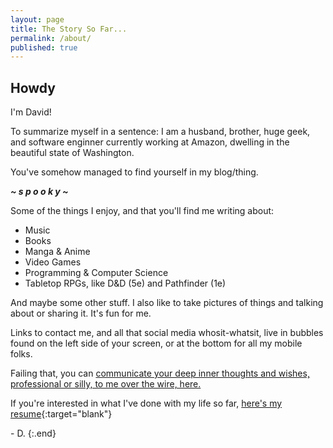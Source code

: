 ```yaml
---
layout: page
title: The Story So Far...
permalink: /about/
published: true
---
```

## Howdy 

I'm David! 

To summarize myself in a sentence: I am a husband, brother, huge geek, and software enginner currently working at Amazon, dwelling in the beautiful state of Washington.

You've somehow managed to find yourself in my blog/thing.

 ***~ s p o o k y ~***

Some of the things I enjoy, and that you'll find me writing about:
* Music
* Books
* Manga & Anime
* Video Games
* Programming & Computer Science
* Tabletop RPGs, like D&D (5e) and Pathfinder (1e)

And maybe some other stuff. I also like to take pictures of things and talking about or sharing it. It's fun for me.

Links to contact me, and all that social media whosit-whatsit, live in bubbles found on the left side of your screen, or at the bottom for all my mobile folks.

Failing that, you can [communicate your deep inner thoughts and wishes, professional or silly, to me over the wire, here.](mailto:davidlewisvalentine@gmail.com)

If you're interested in what I've done with my life so far, [here's my resume](/resume.pdf){:target="blank"}

\- D.
{:.end}
